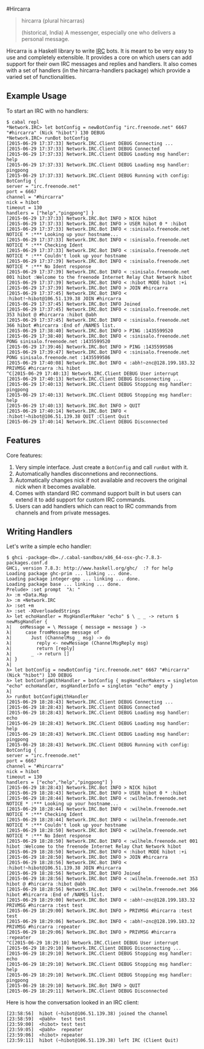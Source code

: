 #Hircarra

> hircarra (plural hircarras)
> 
> (historical, India) A messenger, especially one who delivers a personal message.

Hircarra is a Haskell library to write [IRC][1] bots. It is meant to be very easy to use and completely extensible. It provides a core on which users can add support for their own IRC messages and replies and handlers. It also comes with a set of handlers (in the hircarra-handlers package) which provide a varied set of functionalities.


## Example Usage

To start an IRC with no handlers:

```
$ cabal repl
*Network.IRC> let botConfig = newBotConfig "irc.freenode.net" 6667 "#hircarra" (Nick "hibot") 130 DEBUG
*Network.IRC> runBot botConfig
[2015-06-29 17:37:33] Network.IRC.Client DEBUG Connecting ...
[2015-06-29 17:37:33] Network.IRC.Client DEBUG Connected
[2015-06-29 17:37:33] Network.IRC.Client DEBUG Loading msg handler: help
[2015-06-29 17:37:33] Network.IRC.Client DEBUG Loading msg handler: pingpong
[2015-06-29 17:37:33] Network.IRC.Client DEBUG Running with config:
BotConfig {
server = "irc.freenode.net"
port = 6667
channel = "#hircarra"
nick = hibot
timeout = 130
handlers = ["help","pingpong"] }
[2015-06-29 17:37:33] Network.IRC.Bot INFO > NICK hibot
[2015-06-29 17:37:33] Network.IRC.Bot INFO > USER hibot 0 * :hibot
[2015-06-29 17:37:33] Network.IRC.Bot INFO < :sinisalo.freenode.net NOTICE * :*** Looking up your hostname...
[2015-06-29 17:37:33] Network.IRC.Bot INFO < :sinisalo.freenode.net NOTICE * :*** Checking Ident
[2015-06-29 17:37:33] Network.IRC.Bot INFO < :sinisalo.freenode.net NOTICE * :*** Couldn't look up your hostname
[2015-06-29 17:37:39] Network.IRC.Bot INFO < :sinisalo.freenode.net NOTICE * :*** No Ident response
[2015-06-29 17:37:39] Network.IRC.Bot INFO < :sinisalo.freenode.net 001 hibot :Welcome to the freenode Internet Relay Chat Network hibot
[2015-06-29 17:37:39] Network.IRC.Bot INFO < :hibot MODE hibot :+i
[2015-06-29 17:37:39] Network.IRC.Bot INFO > JOIN #hircarra
[2015-06-29 17:37:45] Network.IRC.Bot INFO < :hibot!~hibot@106.51.139.38 JOIN #hircarra
[2015-06-29 17:37:45] Network.IRC.Bot INFO Joined
[2015-06-29 17:37:45] Network.IRC.Bot INFO < :sinisalo.freenode.net 353 hibot @ #hircarra :hibot @abh
[2015-06-29 17:37:45] Network.IRC.Bot INFO < :sinisalo.freenode.net 366 hibot #hircarra :End of /NAMES list.
[2015-06-29 17:38:40] Network.IRC.Bot INFO > PING :1435599520
[2015-06-29 17:38:40] Network.IRC.Bot INFO < :sinisalo.freenode.net PONG sinisalo.freenode.net :1435599520
[2015-06-29 17:39:46] Network.IRC.Bot INFO > PING :1435599586
[2015-06-29 17:39:47] Network.IRC.Bot INFO < :sinisalo.freenode.net PONG sinisalo.freenode.net :1435599586
[2015-06-29 17:40:08] Network.IRC.Bot INFO < :abh!~znc@128.199.183.32 PRIVMSG #hircarra :hi hibot
^C[2015-06-29 17:40:13] Network.IRC.Client DEBUG User interrupt
[2015-06-29 17:40:13] Network.IRC.Client DEBUG Disconnecting ...
[2015-06-29 17:40:13] Network.IRC.Client DEBUG Stopping msg handler: pingpong
[2015-06-29 17:40:13] Network.IRC.Client DEBUG Stopping msg handler: help
[2015-06-29 17:40:13] Network.IRC.Bot INFO > QUIT
[2015-06-29 17:40:14] Network.IRC.Bot INFO < :hibot!~hibot@106.51.139.38 QUIT :Client Quit
[2015-06-29 17:40:14] Network.IRC.Client DEBUG Disconnected
```

## Features

Core features:

1. Very simple interface. Just create a `BotConfig` and call `runBot` with it.
2. Automatically handles disconnetions and reconnections.
3. Automatically changes nick if not available and recovers the original nick when it becomes available.
4. Comes with standard IRC command support built in but users can extend it to add support for custom IRC commands.
5. Users can add handlers which can react to IRC commands from channels and from private messages.

## Writing Handlers

Let's write a simple echo handler:

```
$ ghci -package-db=./.cabal-sandbox/x86_64-osx-ghc-7.8.3-packages.conf.d            
GHCi, version 7.8.3: http://www.haskell.org/ghc/  :? for help
Loading package ghc-prim ... linking ... done.
Loading package integer-gmp ... linking ... done.
Loading package base ... linking ... done.
Prelude> :set prompt  "λ: "
λ> :m +Data.Map
λ> :m +Network.IRC
λ> :set +m
λ> :set -XOverloadedStrings
λ> let echoHandler = MsgHandlerMaker "echo" $ \ _ _ -> return $ newMsgHandler {
λ|   onMessage = \ Message { message = message } ->
λ|     case fromMessage message of
λ|       Just (ChannelMsg _ msg) -> do
λ|         reply <- newMessage (ChannelMsgReply msg)
λ|         return [reply]
λ|       _ -> return []
λ| }
λ|
λ> let botConfig = newBotConfig "irc.freenode.net" 6667 "#hircarra" (Nick "hibot") 130 DEBUG
λ> let botConfigWithHandler = botConfig { msgHandlerMakers = singleton "echo" echoHandler, msgHandlerInfo = singleton "echo" empty }
λ|
λ> runBot botConfigWithHandler
[2015-06-29 18:28:43] Network.IRC.Client DEBUG Connecting ...
[2015-06-29 18:28:43] Network.IRC.Client DEBUG Connected
[2015-06-29 18:28:43] Network.IRC.Client DEBUG Loading msg handler: echo
[2015-06-29 18:28:43] Network.IRC.Client DEBUG Loading msg handler: help
[2015-06-29 18:28:43] Network.IRC.Client DEBUG Loading msg handler: pingpong
[2015-06-29 18:28:43] Network.IRC.Client DEBUG Running with config:
BotConfig {
server = "irc.freenode.net"
port = 6667
channel = "#hircarra"
nick = hibot
timeout = 130
handlers = ["echo","help","pingpong"] }
[2015-06-29 18:28:43] Network.IRC.Bot INFO > NICK hibot
[2015-06-29 18:28:43] Network.IRC.Bot INFO > USER hibot 0 * :hibot
[2015-06-29 18:28:44] Network.IRC.Bot INFO < :wilhelm.freenode.net NOTICE * :*** Looking up your hostname...
[2015-06-29 18:28:44] Network.IRC.Bot INFO < :wilhelm.freenode.net NOTICE * :*** Checking Ident
[2015-06-29 18:28:44] Network.IRC.Bot INFO < :wilhelm.freenode.net NOTICE * :*** Couldn't look up your hostname
[2015-06-29 18:28:50] Network.IRC.Bot INFO < :wilhelm.freenode.net NOTICE * :*** No Ident response
[2015-06-29 18:28:50] Network.IRC.Bot INFO < :wilhelm.freenode.net 001 hibot :Welcome to the freenode Internet Relay Chat Network hibot
[2015-06-29 18:28:50] Network.IRC.Bot INFO < :hibot MODE hibot :+i
[2015-06-29 18:28:50] Network.IRC.Bot INFO > JOIN #hircarra
[2015-06-29 18:28:56] Network.IRC.Bot INFO < :hibot!~hibot@106.51.139.38 JOIN #hircarra
[2015-06-29 18:28:56] Network.IRC.Bot INFO Joined
[2015-06-29 18:28:56] Network.IRC.Bot INFO < :wilhelm.freenode.net 353 hibot @ #hircarra :hibot @abh
[2015-06-29 18:28:56] Network.IRC.Bot INFO < :wilhelm.freenode.net 366 hibot #hircarra :End of /NAMES list.
[2015-06-29 18:29:00] Network.IRC.Bot INFO < :abh!~znc@128.199.183.32 PRIVMSG #hircarra :test test
[2015-06-29 18:29:00] Network.IRC.Bot INFO > PRIVMSG #hircarra :test test
[2015-06-29 18:29:06] Network.IRC.Bot INFO < :abh!~znc@128.199.183.32 PRIVMSG #hircarra :repeater
[2015-06-29 18:29:06] Network.IRC.Bot INFO > PRIVMSG #hircarra :repeater
^C[2015-06-29 18:29:10] Network.IRC.Client DEBUG User interrupt
[2015-06-29 18:29:10] Network.IRC.Client DEBUG Disconnecting ...
[2015-06-29 18:29:10] Network.IRC.Client DEBUG Stopping msg handler: echo
[2015-06-29 18:29:10] Network.IRC.Client DEBUG Stopping msg handler: help
[2015-06-29 18:29:10] Network.IRC.Client DEBUG Stopping msg handler: pingpong
[2015-06-29 18:29:10] Network.IRC.Bot INFO > QUIT
[2015-06-29 18:29:11] Network.IRC.Client DEBUG Disconnected
```

Here is how the conversation looked in an IRC client:

```
[23:58:56] 	hibot (~hibot@106.51.139.38) joined the channel
[23:58:59]  <@abh>	test test
[23:59:00]  <hibot>	test test
[23:59:05]  <@abh>	repeater
[23:59:06]  <hibot>	repeater
[23:59:11] 	hibot (~hibot@106.51.139.38) left IRC (Client Quit)
```

[1]: https://en.wikipedia.org/wiki/Irc